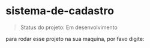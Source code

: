 # sistema-de-cadastro

> Status do projeto: Em desenvolvimento 

para rodar esse projeto na sua maquina, por favo digite:
